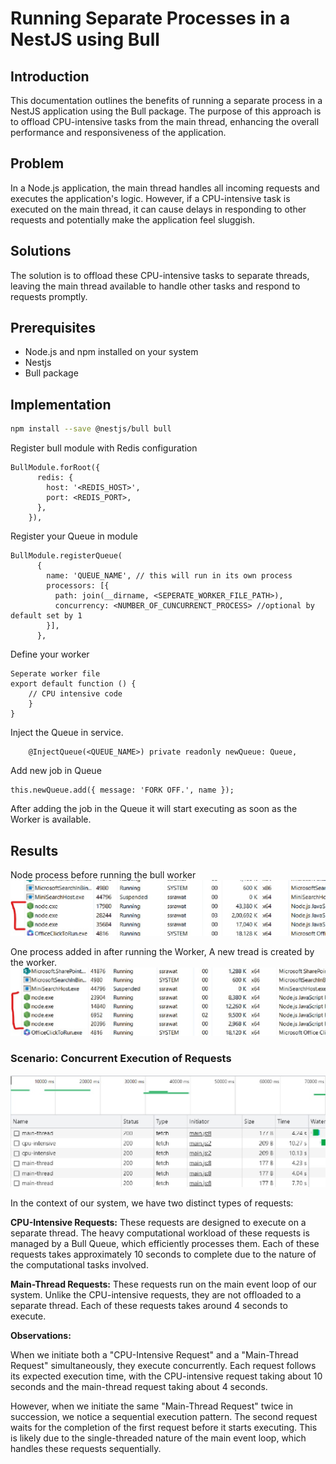 # Running Separate Processes in a NestJS using Bull
## Introduction
This documentation outlines the benefits of running a separate process in a NestJS application using the Bull package. The purpose of this approach is to offload CPU-intensive tasks from the main thread, enhancing the overall performance and responsiveness of the application.

## Problem
In a Node.js application, the main thread handles all incoming requests and executes the application's logic. However, if a CPU-intensive task is executed on the main thread, it can cause delays in responding to other requests and potentially make the application feel sluggish.

## Solutions
The solution is to offload these CPU-intensive tasks to separate threads, leaving the main thread available to handle other tasks and respond to requests promptly.

## Prerequisites
- Node.js and npm installed on your system
- Nestjs
- Bull package

## Implementation

```sh
npm install --save @nestjs/bull bull
```

Register bull module with Redis configuration

```
BullModule.forRoot({
      redis: {
        host: '<REDIS_HOST>',
        port: <REDIS_PORT>,
      },
    }),
```

Register your Queue in module
```
BullModule.registerQueue(
      {
        name: 'QUEUE_NAME', // this will run in its own process
        processors: [{
          path: join(__dirname, <SEPERATE_WORKER_FILE_PATH>),
          concurrency: <NUMBER_OF_CUNCURRENCT_PROCESS> //optional by default set by 1
        }],
      },
```
Define your worker
```
Seperate worker file
export default function () {
    // CPU intensive code
    }
}
```

Inject the Queue in service.
```
    @InjectQueue(<QUEUE_NAME>) private readonly newQueue: Queue,
```
Add new job in Queue
```
this.newQueue.add({ message: 'FORK OFF.', name });
```
After adding the job in the Queue it will start executing as soon as the Worker is available.

## Results

Node process before running the bull worker
![image.png](/media/before_running_worker.png)

One process added in after running the Worker, A new tread is created by the worker.
![image.png](/media/after_worker_invoke.png)


### Scenario: Concurrent Execution of Requests
![image.png](/media/network-report.jpeg)

In the context of our system, we have two distinct types of requests:

**CPU-Intensive Requests:**
These requests are designed to execute on a separate thread. The heavy computational workload of these requests is managed by a Bull Queue, which efficiently processes them. Each of these requests takes approximately 10 seconds to complete due to the nature of the computational tasks involved.

**Main-Thread Requests:**
These requests run on the main event loop of our system. Unlike the CPU-intensive requests, they are not offloaded to a separate thread. Each of these requests takes around 4 seconds to execute.

**Observations:**

When we initiate both a "CPU-Intensive Request" and a "Main-Thread Request" simultaneously, they execute concurrently. Each request follows its expected execution time, with the CPU-intensive request taking about 10 seconds and the main-thread request taking about 4 seconds.

However, when we initiate the same "Main-Thread Request" twice in succession, we notice a sequential execution pattern. The second request waits for the completion of the first request before it starts executing. This is likely due to the single-threaded nature of the main event loop, which handles these requests sequentially.
